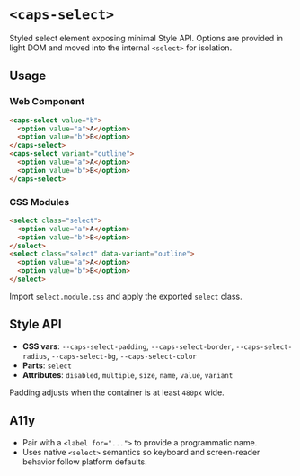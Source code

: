 # `<caps-select>`

Styled select element exposing minimal Style API. Options are provided in light DOM and moved into the internal `<select>` for isolation.

## Usage

### Web Component

```html
<caps-select value="b">
  <option value="a">A</option>
  <option value="b">B</option>
</caps-select>
<caps-select variant="outline">
  <option value="a">A</option>
  <option value="b">B</option>
</caps-select>
```

### CSS Modules

```html
<select class="select">
  <option value="a">A</option>
  <option value="b">B</option>
</select>
<select class="select" data-variant="outline">
  <option value="a">A</option>
  <option value="b">B</option>
</select>
```

Import `select.module.css` and apply the exported `select` class.

## Style API

- **CSS vars**: `--caps-select-padding`, `--caps-select-border`, `--caps-select-radius`, `--caps-select-bg`, `--caps-select-color`
- **Parts**: `select`
- **Attributes**: `disabled`, `multiple`, `size`, `name`, `value`, `variant`

Padding adjusts when the container is at least `480px` wide.

## A11y

- Pair with a `<label for="...">` to provide a programmatic name.
- Uses native `<select>` semantics so keyboard and screen-reader behavior follow platform defaults.

